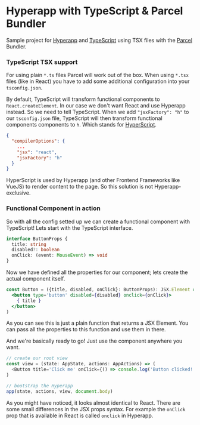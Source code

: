 # Hyperapp with TypeScript & Parcel Bundler
Sample project for [Hyperapp](https://github.com/hyperapp/hyperapp) and [TypeScript](https://www.typescriptlang.org) using TSX files with the [Parcel](https://github.com/parcel-bundler/parcel) Bundler.

### TypeScript TSX support
For using plain `*.ts` files Parcel will work out of the box. When using `*.tsx` files (like in React) you have to add some additional configuration into your `tsconfig.json`.

By default, TypeScript will transform functional components to `React.createElement`. In our case we don't want React and use Hyperapp instead. So we need to tell TypeScript. When we add `"jsxFactory": "h"`  to our `tsconfig.json` file, TypeScript will then transform functional components components to `h`. Which stands for [HyperScript](https://github.com/hyperhype/hyperscript).

```json
{
  "compilerOptions": {
    ...
    "jsx": "react",
    "jsxFactory": "h"
  }
}
```

HyperScript is used by Hyperapp (and other Frontend Frameworks like VueJS) to render content to the page. So this solution is not Hyperapp-exclusive.

### Functional Component in action

So with all the config setted up we can create a functional component with TypeScript! Lets start with the TypeScript interface.

```typescript
interface ButtonProps {
  title: string
  disabled?: boolean
  onClick: (event: MouseEvent) => void
}
```

Now we have defined all the properties for our component; lets create the actual component itself.

```jsx
const Button = ({title, disabled, onClick}: ButtonProps): JSX.Element => (
  <button type='button' disabled={disabled} onclick={onClick}>
    { title }
  </button>
)
```

As you can see this is just a plain function that returns a JSX Element. You can pass all the properties to this function and use them in there.

And we're basically ready to go! Just use the component anywhere you want.

```typescript
// create our root view
const view = (state: AppState, actions: AppActions) => (
  <Button title='Click me' onClick={() => console.log('Button clicked!')} />
)

// bootstrap the Hyperapp
app(state, actions, view, document.body)
```

As you might have noticed, it looks almost identical to React. There are some small differences in the JSX props syntax. For example the `onClick` prop that is available in React is called `onclick` in Hyperapp.